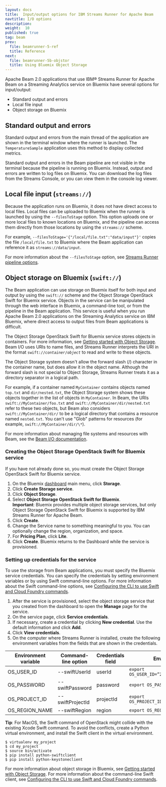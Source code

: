 ```yaml
---
layout: docs
title:  Input/output options for IBM Streams Runner for Apache Beam
navtitle: I/O options
description:  
weight:  10
published: true
tag: beam
prev:
  file: beamrunner-5-ref
  title: Reference
next:
  file: beamrunner-5b-objstor
  title: Using Bluemix Object Storage
---
```


Apache Beam 2.0 applications that use IBM® Streams Runner for Apache Beam on a Streaming Analytics service on Bluemix have several options for input/output:

- Standard output and errors
- Local file input
- Object storage on Bluemix

## Standard output and errors

Standard output and errors from the main thread of the application are shown in the terminal window where the runner is launched. The `TemperatureSample` application uses this method to display collected metrics.

Standard output and errors in the Beam pipeline are not visible in the terminal because the pipeline is running on Bluemix. Instead, output and errors are written to log files on Bluemix. You can download the log files from the Streams Console, or you can view them in the console log viewer.

## Local file input (`streams://`)

Because the application runs on Bluemix, it does not have direct access to local files. Local files can be uploaded to Bluemix when the runner is launched by using the `--filesToStage` option. This option uploads one or more local files to known locations on Bluemix, and the pipeline can access them directly from those locations by using the `streams://` scheme.

For example, `--filesToStage='{"/local/file.txt":"data/input"}'` copies the file `/local/file.txt` to Bluemix where the Beam application can reference it as `streams://data/input`.

For more information about the `--filesToStage` option, see [Streams Runner pipeline options](../beamrunner-5-ref/#streams-runner-pipeline-options).

## Object storage on Bluemix (`swift://`)

The Beam application can use storage on Bluemix itself for both input and output by using the `swift://` scheme and the Object Storage OpenStack Swift for Bluemix service. Objects in the service can be manipulated through the web interface in Bluemix, a command-line tool, or from the pipeline in the Beam application. This service is useful when you run Apache Beam 2.0 applications on the Streaming Analytics service on IBM Bluemix, where direct access to output files from Beam applications is difficult.

The Object Storage OpenStack Swift for Bluemix service stores objects in containers. For more information, see [Getting started with Object Storage](https://console.stage1.bluemix.net/docs/services/ObjectStorage/index.html). Beam I/O uses URIs to name files, and Streams Runner interprets the URI in the format <code>swift://_container_/_object_</code> to read and write to these objects.

The Object Storage system doesn't allow the forward slash (/) character in the container name, but does allow it in the object name. Although the forward slash is not special to Object Storage, Streams Runner treats it as a directory separator in a logical path.

For example, if a container named `MyContainer` contains objects named `top.txt` and `dir/nested.txt`, the Object Storage system shows these objects together in the list of objects in `MyContainer`. In Beam, the URIs `swift://MyContainer/foo.txt` and `swift://MyContainer/dir/nested.txt` refer to these two objects, but Beam also considers `swift://MyContainer/dir/` to be a logical directory that contains a resource named `nested.txt`. You can't use "Glob" patterns for resources (for example, `swift://MyContainer/dir/\*`).

For more information about managing file systems and resources with Beam, see the [Beam I/O documentation](https://beam.apache.org/documentation/sdks/javadoc/2.0.0/org/apache/beam/sdk/io/package-summary.html).

### Creating the Object Storage OpenStack Swift for Bluemix service

If you have not already done so, you must create the Object Storage OpenStack Swift for Bluemix service.

1. On the Bluemix [dashboard](https://console.bluemix.net/dashboard) main menu, click **Storage**.
2. Click **Create Storage service**.
3. Click **Object Storage**.
4. Select **Object Storage OpenStack Swift for Bluemix**.   
  **Important**: Bluemix provides multiple object storage services, but only Object Storage OpenStack Swift for Bluemix is supported by IBM Streams Runner for Apache Beam.
5. Click **Create**.
6. Change the Service name to something meaningful to you. You can optionally change the region, organization, and space.
7. For **Pricing Plan**, click **Lite**.
8. Click **Create**. Bluemix returns to the Dashboard while the service is provisioned.

### Setting up credentials for the service

To use the storage from Beam applications, you must specify the Bluemix service credentials. You can specify the credentials by setting environment variables or by using Swift command-line options. For more information about the Swift command-line options, see [Configuring the CLI to use Swift and Cloud Foundry commands](https://console.stage1.bluemix.net/docs/services/ObjectStorage/os_configuring.html).

1. After the service is provisioned, select the object storage service that you created from the dashboard to open the **Manage** page for the service.
2. On the service page, click **Service credentials**.
3. If necessary, create a credential by clicking **New credential**. Use the default information and click **Add**.
4. Click **View credentials**.
5. On the computer where Streams Runner is installed, create the following environment variables from the fields that are shown in the credentials.  

| Environment variable | Command-line option           | Credentials field | Environment variable example                                                 |
|----------------------|------------------|-------------------|---------------------------------------------------------|
| OS_USER_ID           | --swiftUserId    | userId            | `export OS_USER_ID=”2b670d77432e4cf2bd128ef9ff61fa56”`    |
| OS_PASSWORD          | --swiftPassword  | password          | `export OS_PASSWORD=” f1H/~BIO.=s0wuT9”`                  |
| OS_PROJECT_ID        | --swiftProjectId | projectId         | `export OS_PROJECT_ID=”80301e24254f4ffb81d53f0cddccad78”` |
| OS_REGION_NAME       | --swiftRegion    | region            | `export OS_REGION=”dallas”`                               |

**Tip**: For MacOS, the Swift command of OpenStack might collide with the existing Xcode Swift command. To avoid the conflicts, create a Python virtual environment, and install the Swift client in the virtual environment.

```
$ virtualenv my_project
$ cd my_project
$ source bin/activate
$ pip install python-swiftclient
$ pip install python-keystoneclient
```

For more information about object storage in Bluemix, see [Getting started with Object Storage](https://console.stage1.bluemix.net/docs/services/ObjectStorage/index.html). For more information about the command-line Swift client, see [Configuring the CLI to use Swift and Cloud Foundry commands](https://console.stage1.bluemix.net/docs/services/ObjectStorage/os_configuring.html).
